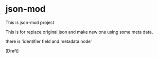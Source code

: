# json-mod

This is json-mod project

This is for replace original json and make new one using some meta data.

there is 'identifier field and metadata node'

[Draft]
